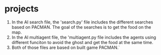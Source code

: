 # projects
1. In the AI search file, the 'search.py' file includes the different searches based on PACMAN. The goal of the searches is to get the food on the map.
2. In the AI multiagent file, the 'multiagent.py file includes the agents using different funciton to avoid the ghost and get the food at the same time.
3. Both of those files are based on built game PACMAN.`
